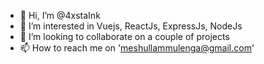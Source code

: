- 👋 Hi, I’m @4xstaInk
- 👀 I’m interested in Vuejs, ReactJs, ExpressJs, NodeJs
- 💞️ I’m looking to collaborate on a couple of projects
- 📫 How to reach me on 'meshullammulenga@gmail.com'

